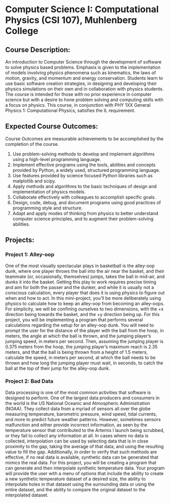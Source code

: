 # Computer Science I: Computational Physics (CSI 107), Muhlenberg College

## Course Description:
An introduction to Computer Science through the development of software to solve physics based problems. Emphasis is given to the implementation of models involving physics phenomena such as kinematics, the laws of motion, gravity, and momentum and energy conservation. Students learn to use basic software creation strategies, in designing and developing their physics simulations on their own and in collaboration with physics students. The course is intended for those with no prior experience in computer science but with a desire to hone problem solving and computing skills with a focus on physics. This course, in conjunction with PHY 1XX General Physics 1: Computational Physics, satisfies the IL requirement.

## Expected Course Outcomes: 
Course Outcomes are measurable achievements to be accomplished by the completion of the course. 

1.	Use problem-solving methods to develop and implement algorithms using a high-level programming language.
2.	Implement effective programs using the tools, abilities and concepts provided by Python, a widely used, structured programming language.
3.	Use features provided by science focused Python libraries such as matplotlib and scipy.
4.	Apply methods and algorithms to the basic techniques of design and implementation of physics models.
5.	Collaborate effectively with colleagues to accomplish specific goals.
6.	Design, code, debug, and document programs using good practices of programming style and structure.
7.	Adapt and apply modes of thinking from physics to better understand computer science principles, and to augment their problem-solving abilities.

## Projects:
### Project 1: Alley-oop
One of the most visually spectacular plays in basketball is the alley-oop dunk, where one player throws the ball into the air near the basket, and their teammate (or, occasionally, themselves) jumps, takes the ball in mid-air, and dunks it into the basket. Getting this play to work requires precise timing and aim for both the passer and the dunker, and while it is usually not a conscious calculation, every player that does it is using physics to figure out when and how to act. In this mini-project, you'll be more deliberately using physics to calculate how to keep an alley-oop from becoming an alley-oops. For simplicity, we will be confining ourselves to two dimensions, with the +x direction being towards the basket, and the +y direction being up.
For this project, you will be implementing a program that performs several calculations regarding the setup for an alley-oop dunk. You will need to prompt the user for the distance of the player with the ball from the hoop, in meters, the angle at which the ball is thrown, and the jumping player’s jumping speed, in meters per second. Then, assuming the jumping player is 0.375 meters from the hoop, the jumping player’s maximum reach is 2.35 meters, and that the ball is being thrown from a height of 1.5 meters, calculate the speed, in meters per second, at which the ball needs to be thrown and how long the jumping player must wait, in seconds, to catch the ball at the top of their jump for the alley-oop dunk.

### Project 2: Bad Data
Data processing is one of the most common activities that software is designed to perform. One of the largest data producers and consumers in the world is the US National Oceanic and Atmospheric Administration (NOAA). They collect data from a myriad of sensors all over the globe measuring temperature, barometric pressure, wind speed, tidal currents, and more to predict future weather patterns. However, sometimes sensors malfunction and either provide incorrect information, as seen by the temperature sensor that contributed to the Artemis I launch being scrubbed, or they fail to collect any information at all. In cases where no data is collected, interpolation can be used by selecting data that is in close proximity to the gap, taking the average of that data, and using the resulting value to fill the gap. Additionally, in order to verify that such methods are effective, if no real data is available, synthetic data can be generated that mimics the real data.
For this project, you will be creating a program that can generate and then interpolate synthetic temperature data. Your program will provide the user with a menu of options that include the ability to create a new synthetic temperature dataset of a desired size, the ability to interpolate holes in that dataset using the surrounding data or using the entire dataset, and the ability to compare the original dataset to the interpolated dataset.

